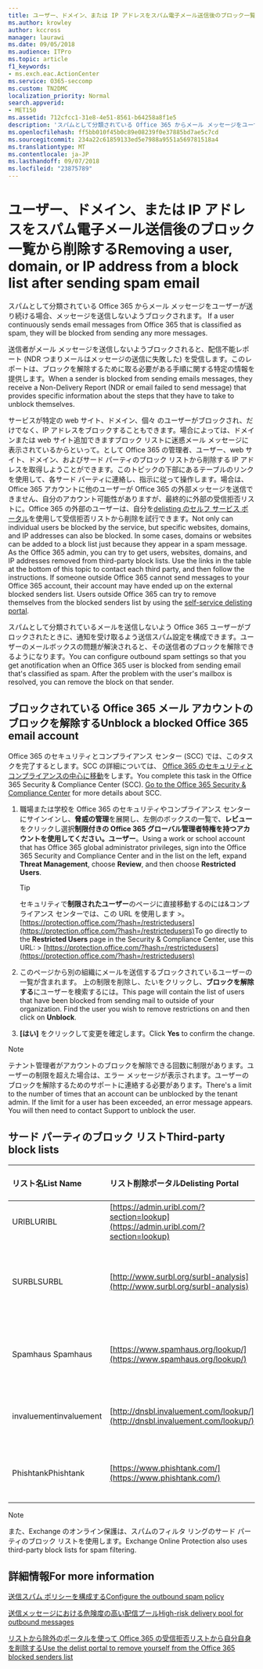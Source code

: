 ```yaml
---
title: ユーザー、ドメイン、または IP アドレスをスパム電子メール送信後のブロック一覧から削除する
ms.author: krowley
author: kccross
manager: laurawi
ms.date: 09/05/2018
ms.audience: ITPro
ms.topic: article
f1_keywords:
- ms.exch.eac.ActionCenter
ms.service: O365-seccomp
ms.custom: TN2DMC
localization_priority: Normal
search.appverid:
- MET150
ms.assetid: 712cfcc1-31e8-4e51-8561-b64258a8f1e5
description: 'スパムとして分類されている Office 365 からメール メッセージをユーザーが送り続ける場合、メッセージを送信しないようブロックされます。 '
ms.openlocfilehash: ff5bb010f45b0c89e08239f0e37885bd7ae5c7cd
ms.sourcegitcommit: 234a22c61859133ed5e7988a9551a569781518a4
ms.translationtype: MT
ms.contentlocale: ja-JP
ms.lasthandoff: 09/07/2018
ms.locfileid: "23875789"
---
```

# <a name="removing-a-user-domain-or-ip-address-from-a-block-list-after-sending-spam-email"></a><span data-ttu-id="58f22-103">ユーザー、ドメイン、または IP アドレスをスパム電子メール送信後のブロック一覧から削除する</span><span class="sxs-lookup"><span data-stu-id="58f22-103">Removing a user, domain, or IP address from a block list after sending spam email</span></span>

<span data-ttu-id="58f22-104">スパムとして分類されている Office 365 からメール メッセージをユーザーが送り続ける場合、メッセージを送信しないようブロックされます。 </span><span class="sxs-lookup"><span data-stu-id="58f22-104">If a user continuously sends email messages from Office 365 that is classified as spam, they will be blocked from sending any more messages.</span></span> 
  
<span data-ttu-id="58f22-105">
送信者がメール メッセージを送信しないようブロックされると、配信不能レポート (NDR つまりメールはメッセージの送信に失敗した) を受信します。このレポートは、ブロックを解除するために取る必要がある手順に関する特定の情報を提供します。</span><span class="sxs-lookup"><span data-stu-id="58f22-105">When a sender is blocked from sending emails messages, they receive a Non-Delivery Report (NDR or email failed to send message) that provides specific information about the steps that they have to take to unblock themselves.</span></span>
  
<span data-ttu-id="58f22-p101">サービスが特定の web サイト、ドメイン、個々 のユーザーがブロックされ、だけでなく、IP アドレスをブロックすることもできます。場合によっては、ドメインまたは web サイト追加できますブロック リストに迷惑メール メッセージに表示されているからといって。として Office 365 の管理者、ユーザー、web サイト、ドメイン、およびサード パーティのブロック リストから削除する IP アドレスを取得しようことができます。このトピックの下部にあるテーブルのリンクを使用して、各サード パーティに連絡し、指示に従って操作します。場合は、Office 365 アカウントに他のユーザーが Office 365 の外部メッセージを送信できません、自分のアカウント可能性がありますが、最終的に外部の受信拒否リストに。Office 365 の外部のユーザーは、自分を[delisting のセルフ サービス ポータル](https://technet.microsoft.com/library/mt661881%28v=exchg.150%29.aspx)を使用して受信拒否リストから削除を試行できます。</span><span class="sxs-lookup"><span data-stu-id="58f22-p101">Not only can individual users be blocked by the service, but specific websites, domains, and IP addresses can also be blocked. In some cases, domains or websites can be added to a block list just because they appear in a spam message. As the Office 365 admin, you can try to get users, websites, domains, and IP addresses removed from third-party block lists. Use the links in the table at the bottom of this topic to contact each third party, and then follow the instructions. If someone outside Office 365 cannot send messages to your Office 365 account, their account may have ended up on the external blocked senders list. Users outside Office 365 can try to remove themselves from the blocked senders list by using the [self-service delisting portal](https://technet.microsoft.com/library/mt661881%28v=exchg.150%29.aspx).</span></span>
  
<span data-ttu-id="58f22-p102">スパムとして分類されているメールを送信しないよう Office 365 ユーザーがブロックされたときに、通知を受け取るよう送信スパム設定を構成できます。ユーザーのメールボックスの問題が解決されると、その送信者のブロックを解除できるようになります。</span><span class="sxs-lookup"><span data-stu-id="58f22-p102">You can configure outbound spam settings so that you get anotification when an Office 365 user is blocked from sending email that's classified as spam. After the problem with the user's mailbox is resolved, you can remove the block on that sender.</span></span>
  
## <a name="unblock-a-blocked-office-365-email-account"></a><span data-ttu-id="58f22-114">ブロックされている Office 365 メール アカウントのブロックを解除する</span><span class="sxs-lookup"><span data-stu-id="58f22-114">Unblock a blocked Office 365 email account</span></span>

<span data-ttu-id="58f22-p103">Office 365 のセキュリティとコンプライアンス センター (SCC) では、このタスクを完了するとします。SCC の詳細については、 [Office 365 のセキュリティとコンプライアンスの中心に移動](go-to-the-securitycompliance-center.md)をします。</span><span class="sxs-lookup"><span data-stu-id="58f22-p103">You complete this task in the Office 365 Security & Compliance Center (SCC). [Go to the Office 365 Security & Compliance Center](go-to-the-securitycompliance-center.md) for more details about SCC.</span></span>

1. <span data-ttu-id="58f22-117">職場または学校を Office 365 のセキュリティやコンプライアンス センターにサインインし、**脅威の管理**を展開し、左側のボックスの一覧で、**レビュー**をクリックし選択**制限付きの Office 365 グローバル管理者特権を持つアカウントを使用してください。ユーザー**。</span><span class="sxs-lookup"><span data-stu-id="58f22-117">Using a work or school account that has Office 365 global administrator privileges, sign into the Office 365 Security and Compliance Center and in the list on the left, expand **Threat Management**, choose **Review**, and then choose **Restricted Users**.</span></span>
    
    > [!TIP]
    > <span data-ttu-id="58f22-118">セキュリティで**制限されたユーザー**のページに直接移動するのには&amp;コンプライアンス センターでは、この URL を使用します >。[https://protection.office.com/?hash=/restrictedusers](https://protection.office.com/?hash=/restrictedusers)</span><span class="sxs-lookup"><span data-stu-id="58f22-118">To go directly to the **Restricted Users** page in the Security &amp; Compliance Center, use this URL: > [https://protection.office.com/?hash=/restrictedusers](https://protection.office.com/?hash=/restrictedusers)</span></span>

2. <span data-ttu-id="58f22-p104">このページから別の組織にメールを送信するブロックされているユーザーの一覧が含まれます。 上の制限を削除し、たいをクリックし、**ブロックを解除する**にユーザーを検索するには。</span><span class="sxs-lookup"><span data-stu-id="58f22-p104">This page will contain the list of users that have been blocked from sending mail to outside of your organization.  Find the user you wish to remove restrictions on and then click on **Unblock**.</span></span>

3. <span data-ttu-id="58f22-121">**[はい]** をクリックして変更を確定します。</span><span class="sxs-lookup"><span data-stu-id="58f22-121">Click **Yes** to confirm the change.</span></span> 
    
> [!NOTE]
> <span data-ttu-id="58f22-p105">テナント管理者がアカウントのブロックを解除できる回数に制限があります。ユーザーの制限を超えた場合は、エラー メッセージが表示されます。ユーザーのブロックを解除するためのサポートに連絡する必要があります。</span><span class="sxs-lookup"><span data-stu-id="58f22-p105">There's a limit to the number of times that an account can be unblocked by the tenant admin. If the limit for a user has been exceeded, an error message appears. You will then need to contact Support to unblock the user.</span></span> 
  
## <a name="third-party-block-lists"></a><span data-ttu-id="58f22-124">サード パーティのブロック リスト</span><span class="sxs-lookup"><span data-stu-id="58f22-124">Third-party block lists</span></span>

|<span data-ttu-id="58f22-125">**リスト名**</span><span class="sxs-lookup"><span data-stu-id="58f22-125">**List Name**</span></span>|<span data-ttu-id="58f22-126">**リスト削除ポータル**</span><span class="sxs-lookup"><span data-stu-id="58f22-126">**Delisting Portal**</span></span>|<span data-ttu-id="58f22-127">**詳細情報**</span><span class="sxs-lookup"><span data-stu-id="58f22-127">**For more information**</span></span>|
|:-----|:-----|:-----|
|<span data-ttu-id="58f22-128">URIBL</span><span class="sxs-lookup"><span data-stu-id="58f22-128">URIBL</span></span>  <br/> |[https://admin.uribl.com/?section=lookup](https://admin.uribl.com/?section=lookup) <br/> |[<span data-ttu-id="58f22-129">URIBL web サイト</span><span class="sxs-lookup"><span data-stu-id="58f22-129">URIBL website </span></span>](https://uribl.com/) <br/> |
|<span data-ttu-id="58f22-130">SURBL</span><span class="sxs-lookup"><span data-stu-id="58f22-130">SURBL</span></span>  <br/> |[http://www.surbl.org/surbl-analysis](http://www.surbl.org/surbl-analysis) <br/> |[<span data-ttu-id="58f22-131">SURBL URI の評判のデータの概要</span><span class="sxs-lookup"><span data-stu-id="58f22-131">Introducing SURBL URI reputation data</span></span>](http://www.surbl.org/) <br/> |
|<span data-ttu-id="58f22-132">Spamhaus </span><span class="sxs-lookup"><span data-stu-id="58f22-132">Spamhaus</span></span>  <br/> |[https://www.spamhaus.org/lookup/](https://www.spamhaus.org/lookup/) <br/> |[<span data-ttu-id="58f22-133">DNSBL フィルタ リングを理解します。</span><span class="sxs-lookup"><span data-stu-id="58f22-133">Understanding DNSBL Filtering</span></span>](https://www.spamhaus.org/whitepapers/dnsbl_function/) <br/> |
|<span data-ttu-id="58f22-134">invaluement</span><span class="sxs-lookup"><span data-stu-id="58f22-134">invaluement</span></span>  <br/> |[http://dnsbl.invaluement.com/lookup/](http://dnsbl.invaluement.com/lookup/) <br/> |[<span data-ttu-id="58f22-135">invaluement スパム対策リスト</span><span class="sxs-lookup"><span data-stu-id="58f22-135">invaluement anti-spam list</span></span>](http://dnsbl.invaluement.com/) <br/> |
|<span data-ttu-id="58f22-136">Phishtank</span><span class="sxs-lookup"><span data-stu-id="58f22-136">Phishtank</span></span>  <br/> |[https://www.phishtank.com/](https://www.phishtank.com/) <br/> |[<span data-ttu-id="58f22-137">PhishTank のよく寄せられる質問</span><span class="sxs-lookup"><span data-stu-id="58f22-137">PhishTank FAQ</span></span>](https://www.phishtank.com/faq.php) <br/> |
   
> [!NOTE]
> <span data-ttu-id="58f22-138">また、Exchange のオンライン保護は、スパムのフィルタ リングのサード パーティのブロック リストを使用します。</span><span class="sxs-lookup"><span data-stu-id="58f22-138">Exchange Online Protection also uses third-party block lists for spam filtering.</span></span> 
   
## <a name="for-more-information"></a><span data-ttu-id="58f22-139">詳細情報</span><span class="sxs-lookup"><span data-stu-id="58f22-139">For more information</span></span>

[<span data-ttu-id="58f22-140">送信スパム ポリシーを構成する</span><span class="sxs-lookup"><span data-stu-id="58f22-140">Configure the outbound spam policy</span></span>](configure-the-outbound-spam-policy.md)
  
[<span data-ttu-id="58f22-141">送信メッセージにおける危険度の高い配信プール</span><span class="sxs-lookup"><span data-stu-id="58f22-141">High-risk delivery pool for outbound messages</span></span>](high-risk-delivery-pool-for-outbound-messages.md)

[<span data-ttu-id="58f22-142">リストから除外のポータルを使って Office 365 の受信拒否リストから自分自身を削除する</span><span class="sxs-lookup"><span data-stu-id="58f22-142">Use the delist portal to remove yourself from the Office 365 blocked senders list</span></span>](use-the-delist-portal-to-remove-yourself-from-the-office-365-blocked-senders-lis.md)
  

  

